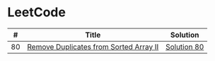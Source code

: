 LeetCode
========


| #  | Title | Solution        |
|----| ----  |-----------------|
| 80 |[Remove Duplicates from Sorted Array II](https://leetcode.com/problems/remove-duplicates-from-sorted-array-ii)| [Solution 80](https://github.com/mikewaz/leetcode/blob/main/Sol0000s/Sol000s/Sol80s/Sol80/Solution80.cpp) |